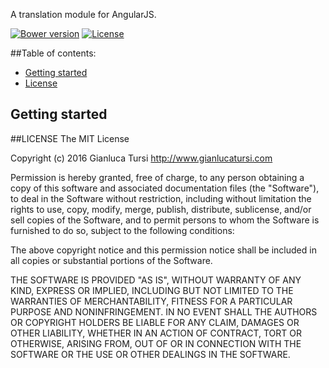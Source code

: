 A translation module for AngularJS. 

[![Bower version][bower-image]][bower-image]
[![License][license-image]][license-url]

##Table of contents:
- [Getting started](#get-started)
- [License](#license)

<a name="license"></a>
## Getting started

<a name="license"></a>
##LICENSE
The MIT License

Copyright (c) 2016 Gianluca Tursi http://www.gianlucatursi.com

Permission is hereby granted, free of charge, to any person obtaining a copy of this software and associated documentation files (the "Software"), to deal in the Software without restriction, including without limitation the rights to use, copy, modify, merge, publish, distribute, sublicense, and/or sell copies of the Software, and to permit persons to whom the Software is furnished to do so, subject to the following conditions:

The above copyright notice and this permission notice shall be included in all copies or substantial portions of the Software.

THE SOFTWARE IS PROVIDED "AS IS", WITHOUT WARRANTY OF ANY KIND, EXPRESS OR IMPLIED, INCLUDING BUT NOT LIMITED TO THE WARRANTIES OF MERCHANTABILITY, FITNESS FOR A PARTICULAR PURPOSE AND NONINFRINGEMENT. IN NO EVENT SHALL THE AUTHORS OR COPYRIGHT HOLDERS BE LIABLE FOR ANY CLAIM, DAMAGES OR OTHER LIABILITY, WHETHER IN AN ACTION OF CONTRACT, TORT OR OTHERWISE, ARISING FROM, OUT OF OR IN CONNECTION WITH THE SOFTWARE OR THE USE OR OTHER DEALINGS IN THE SOFTWARE.



[bower-image]: https://img.shields.io/bower/v/angular-translator.svg?style=flat-square
[bower-url]: https://github.com/gianlucatursi/angular-translator

[license-image]: http://img.shields.io/npm/l/angular-translator.svg?style=flat-square
[license-url]: LICENSE
